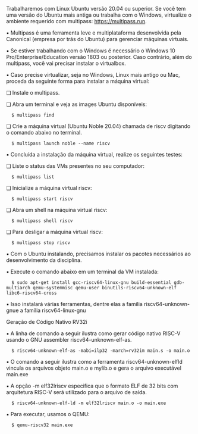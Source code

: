 Trabalharemos com Linux Ubuntu versão 20.04 ou superior. Se você tem uma versão do Ubuntu mais antiga ou trabalha com o Windows, virtualize o ambiente requerido com multipass: https://multipass.run.

▪ Multipass é uma ferramenta leve e multiplataforma desenvolvida pela Canonical (empresa por trás do Ubuntu) para gerenciar máquinas virtuais.

▪ Se estiver trabalhando com o Windows é necessário o Windows 10 Pro/Enterprise/Education versão 1803 ou posterior. Caso contrário, além do multipass, você vai precisar instalar o virtualbox.

▪ Caso precise virtualizar, seja no Windows, Linux mais antigo ou Mac, proceda da seguinte forma para instalar a máquina virtual:

   ❑ Instale o multipass. 
   
   ❑ Abra um terminal e veja as images Ubuntu disponíveis:
     
      $ multipass find
     
     
   ❑ Crie a máquina virtual (Ubuntu Noble 20.04) chamada de riscv digitando o comando abaixo no terminal.
  
      $ multipass launch noble --name riscv
     
▪ Concluída a instalação da máquina virtual, realize os seguintes testes:

  ❑ Liste o status das VMs presentes no seu computador:

      $ multipass list
      
  ❑ Inicialize a máquina virtual riscv:
  
      $ multipass start riscv
      
  ❑ Abra um shell na máquina virtual riscv:
  
      $ multipass shell riscv
      
  ❑ Para desligar a máquina virtual riscv:
  
      $ multipass stop riscv

▪ Com o Ubuntu instalando, precisamos instalar os pacotes necessários ao desenvolvimento da disciplina.

▪ Execute o comando abaixo em um terminal da VM instalada:

      $ sudo apt-get install gcc-riscv64-linux-gnu build-essential gdb-multiarch qemu-systemmisc qemu-user binutils-riscv64-unknown-elf libc6-riscv64-cross

▪ Isso instalará várias ferramentas, dentre elas a família riscv64-unknown-gnue a família riscv64-linux-gnu

Geração de Código Nativo RV32i

▪ A linha de comando a seguir ilustra como gerar código nativo RISC-V usando o GNU assembler riscv64-unknown-elf-as.

      $ riscv64-unknown-elf-as -mabi=ilp32 -march=rv32im main.s -o main.o

▪ O comando a seguir ilustra como a ferramenta riscv64-unknown-elfld vincula os arquivos objeto main.o e mylib.o e gera o arquivo executável main.exe

▪ A opção -m elf32lriscv especifica que o formato ELF de 32 bits com arquitetura RISC-V será utilizado para o arquivo de saída.

      $ riscv64-unknown-elf-ld -m elf32lriscv main.o -o main.exe

▪ Para executar, usamos o QEMU:

      $ qemu-riscv32 main.exe
